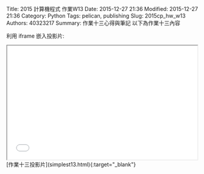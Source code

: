 Title: 2015 計算機程式 作業W13
Date: 2015-12-27 21:36
Modified: 2015-12-27 21:36
Category: Python
Tags: pelican, publishing
Slug: 2015cp_hw_w13 
Authors: 40323217
Summary: 作業十三心得與筆記
以下為作業十三內容 

利用 iframe 嵌入投影片:

<iframe src="simplest13.html" width="500" height="300"></iframe>
<br / >
[作業十三投影片](simplest13.html){:target="_blank"}
